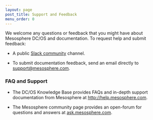 ```yaml
---
layout: page
post_title: Support and Feedback
menu_order: 0
---
```



We welcome any questions or feedback that you might have about Mesosphere DC/OS and documentation. To request help and submit feedback:

*   A public [Slack community][1] channel.

*   To submit documentation feedback, send an email directly to [support@mesosphere.com][2].

### <a name="dcosfaq"></a>FAQ and Support

*   The DC/OS Knowledge Base provides FAQs and in-depth support documentation from Mesosphere at <a href="http://help.mesosphere.com" target="_blank">http://help.mesosphere.com</a>.

*   The Mesosphere community page provides an open-forum for questions and answers at <a href="http://stackoverflow.com/questions/tagged/mesosphere" target="_blank">ask.mesosphere.com</a>.

 [1]: http://chat.mesosphere.com
 [2]: mailto:support@mesosphere.com?subject=Documentation%20feedback